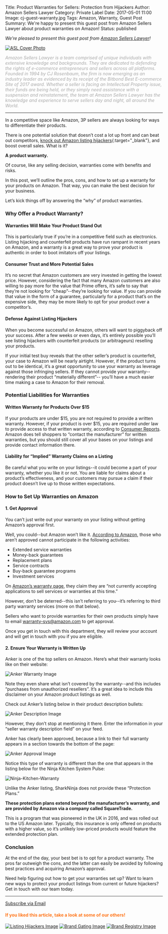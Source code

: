 Title: Product Warranties for Sellers: Protection from Hijackers
Author: Amazon Sellers Lawyer
Category: Private Label
Date: 2017-05-01 11:00
Image: cj-guest-warranty.jpg
Tags: Amazon, Warranty, Guest Post
Summary: We're happy to present this guest post from Amazon Sellers Lawyer about product warranties on Amazon!
Status: published

*We’re pleased to present this guest post from [Amazon Sellers Lawyer](http://www.amazonsellerslawyer.com/)!*

<a href="http://www.amazonsellerslawyer.com/">![ASL Cover Photo](/images/blog/2017/05/asl-cover-photo.png)</a>

<em><font color="darkgray">Amazon Sellers Lawyer is a team comprised of unique individuals with extensive knowledge and backgrounds. They are dedicated to defending the rights of e-commerce entrepreneurs and sellers across all platforms. Founded in 1994 by CJ Rosenbaum, the firm is now emerging as an industry leader as evidenced by its receipt of the Bitbond Best E-commerce Site of 2017 award. Whether a seller is facing an Intellectual Property issue, their funds are being held, or they simply need assistance with a suspension and reinstatement, the team at Amazon Sellers Lawyer has the knowledge and experience to serve sellers day and night, all around the World.</em></font>

---

In a competitive space like Amazon, 3P sellers are always looking for ways to differentiate their products. 

There is one potential solution that doesn’t cost a lot up front and can beat out competitors, [knock out Amazon listing hijackers](http://www.amazonsellerslawyer.com/blog/how-to-stop-amazon-listing-hijackers){:target="_blank"}, and boost overall sales. What is it?

**A product warranty.**

Of course, like any selling decision, warranties come with benefits and risks. 

In this post, we’ll outline the pros, cons, and how to set up a warranty for your products on Amazon. That way, you can make the best decision for your business.

Let’s kick things off by answering the “why” of product warranties.

### Why Offer a Product Warranty?

#### Warranties Will Make Your Product Stand Out

This is particularly true if you’re in a competitive field such as electronics. Listing hijacking and counterfeit products have run rampant in recent years on Amazon, and a warranty is a great way to prove your product is authentic in order to boot imitators off your listings.

#### Consumer Trust and More Potential Sales

It’s no secret that Amazon customers are very invested in getting the lowest price. However, considering the fact that many Amazon customers are also willing to pay more for the value that Prime offers, it’s safe to say that they’re not looking for “cheap”--they’re looking for value. If you can provide that value in the form of a guarantee, particularly for a product that’s on the expensive side, they may be more likely to opt for your product over a competitor’s.

#### Defense Against Listing Hijackers

When you become successful on Amazon, others will want to piggyback off your success. After a few weeks or even days, it’s entirely possible you’ll see listing hijackers with counterfeit products (or arbitrageurs) reselling your products. 

If your initial test buy reveals that the other seller’s product is counterfeit, your case to Amazon will be nearly airtight. However, if the product turns out to be identical, it’s a great opportunity to use your warranty as leverage against those infringing sellers. If they cannot provide your warranty--rendering their product “materially different”-- you’ll have a much easier time making a case to Amazon for their removal. 

### Potential Liabilities for Warranties

#### Written Warranty for Products Over $15

If your products are under $15, you are not required to provide a written warranty. However, if your product is over $15, you are required under law to provide access to that written warranty, according to [Consumer Reports](http://www.consumerreports.org/cro/magazine/2013/05/the-word-on-warranty-protection/index.htm). Amazon does tell shoppers to “contact the manufacturer” for written warranties, but you should still cover all your bases on your listings and provide contact information there.

#### Liability for “Implied” Warranty Claims on a Listing

Be careful what you write on your listings--it could become a part of your warranty, whether you like it or not. You are liable for claims about a product’s effectiveness, and your customers may pursue a claim if their product doesn’t live up to those written expectations.

### How to Set Up Warranties on Amazon

#### 1. Get Approval

You can’t just write out your warranty on your listing without getting Amazon’s approval first. 

Well, you could--but Amazon won’t like it. [According to Amazon](https://www.amazon.com/gp/help/customer/display.html/?nodeId=200277680), those who aren’t approved cannot participate in the following activities:

* Extended service warranties
* Money-back guarantees
* Replacement plans
* Service contracts
* Buy-back guarantee programs
* Investment services

On [Amazon’s warranty page](https://www.amazon.com/gp/help/customer/display.html/?nodeId=200277680), they claim they are “not currently accepting applications to sell services or warranties at this time.” 

However, don’t be deterred--this isn’t referring to you--it’s referring to third party warranty services (more on that below). 

Sellers who want to provide warranties for their own products simply have to email [warranty-svs@amazon.com](warranty-svs@amazon.com) to get approval. 

Once you get in touch with this department, they will review your account and will get in touch with you if you are eligible.

#### 2. Ensure Your Warranty is Written Up

Anker is one of the top sellers on Amazon. Here’s what their warranty looks like on their website:

![Anker Warranty Image](/images/blog/2017/05/anker-warranty.png)

Note they even share what isn’t covered by the warranty--and this includes “purchases from unauthorized resellers”. It’s a great idea to include this disclaimer on your Amazon product listings as well.

Check out Anker’s listing below in their product description bullets:

![Anker Description Image](/images/blog/2017/05/anker-descrip.png)

However, they don’t stop at mentioning it there. Enter the information in your “seller warranty description field” on your feed.

Anker has clearly been approved, because a link to their full warranty appears in a section towards the bottom of the page:

![Anker Approval Image](/images/blog/2017/05/anker-approval.png)

Notice this type of warranty is different than the one that appears in the listing below for the Ninja Kitchen System Pulse:

![Ninja-Kitchen-Warranty](/images/blog/2017/05/ninja-kitchen-warranty.png)

Unlike the Anker listing, SharkNinja does not provide these “Protection Plans.” 

**These protection plans extend beyond the manufacturer’s warranty, and are provided by Amazon via a company called SquareTrade.**

This is a program that was pioneered in the UK in 2016, and was rolled out to the US Amazon later. Typically, this insurance is only offered on products with a higher value, so it’s unlikely low-priced products would feature the extended protection plan.

### Conclusion

At the end of the day, your best bet is to opt for a product warranty. The pros far outweigh the cons, and the latter can easily be avoided by following best practices and acquiring Amazon’s approval.

Need help figuring out how to get your warranties set up? Want to learn new ways to protect your product listings from current or future hijackers? Get in touch with our team today.

---

<!--Added this section from Leadboxes-->
<a class="btn btn-primary" href="https://efficientera.leadpages.co/leadbox/121f91a73f72a2%3A12c54680e746dc/5687539843203072/" target="_blank">Subscribe via Email</a><script data-leadbox="121f91a73f72a2:12c54680e746dc" data-url="https://efficientera.leadpages.co/leadbox/121f91a73f72a2%3A12c54680e746dc/5687539843203072/" data-config="%7B%7D" type="text/javascript" src="https://efficientera.leadpages.co/leadbox-1468522675.js"></script>

#### <font color="FF751A">If you liked this article, take a look at some of our others!</font>

<a href="https://efficientera.com/blog/2016/09/listing-hijackers.html">![Listing Hijackers Image](/images/blog/related/listing-hijackers_small.jpg)</a>
<a href="https://efficientera.com/blog/2016/09/amazon-brand-gating.html">![Brand Gating Image](/images/blog/related/brand-gating_small.jpg)</a>
<a href="https://efficientera.com/blog/2016/09/amazon-brand-registry.html">![Brand Registry Image](/images/blog/related/brand-registry_small.jpg)</a>